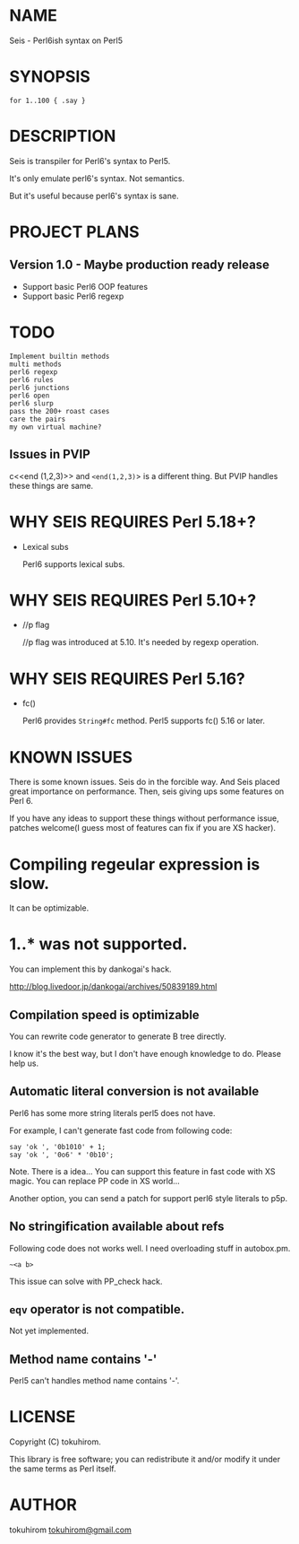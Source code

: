 # NAME

Seis - Perl6ish syntax on Perl5

# SYNOPSIS

    for 1..100 { .say }

# DESCRIPTION

Seis is transpiler for Perl6's syntax to Perl5.

It's only emulate perl6's syntax. Not semantics.

But it's useful because perl6's syntax is sane.

# PROJECT PLANS

## Version 1.0 - Maybe production ready release

- Support basic Perl6 OOP features
- Support basic Perl6 regexp

# TODO

    Implement builtin methods
    multi methods
    perl6 regexp
    perl6 rules
    perl6 junctions
    perl6 open
    perl6 slurp
    pass the 200+ roast cases
    care the pairs
    my own virtual machine?

## Issues in PVIP

c<<end (1,2,3)>> and `<end(1,2,3)`\> is a different thing.
But PVIP handles these things are same.

# WHY SEIS REQUIRES Perl 5.18+?

- Lexical subs

    Perl6 supports lexical subs.

# WHY SEIS REQUIRES Perl 5.10+?

- //p flag

    //p flag was introduced at 5.10. It's needed by regexp operation.

# WHY SEIS REQUIRES Perl 5.16?

- fc()

    Perl6 provides ` String#fc ` method. Perl5 supports fc()  5.16 or later.

# KNOWN ISSUES

There is some known issues. Seis do in the forcible way.
And Seis placed great importance on performance.
Then, seis giving ups some features on Perl 6.

If you have any ideas to support these things without performance issue, patches welcome(I guess most of features can fix if you are XS hacker).

# Compiling regeular expression is slow.

It can be optimizable.

# 1..\* was not supported.

You can implement this by dankogai's hack.

http://blog.livedoor.jp/dankogai/archives/50839189.html

## Compilation speed is optimizable

You can rewrite code generator to generate B tree directly.

I know it's the best way, but I don't have enough knowledge to do.
Please help us.

## Automatic literal conversion is not available

Perl6 has some more string literals perl5 does not have.

For example, I can't generate fast code from following code:

    say 'ok ', '0b1010' + 1;
    say 'ok ', '0o6' * '0b10';

Note. There is a idea... You can support this feature in fast code with XS magic. You can replace PP code in XS world...

Another option, you can send a patch for support perl6 style literals to p5p.

## No stringification available about refs

Following code does not works well. I need overloading stuff in autobox.pm.

    ~<a b>

This issue can solve with PP\_check hack.

## `eqv` operator is not compatible.

Not yet implemented.

## Method name contains '-'

Perl5 can't handles method name contains '-'.

# LICENSE

Copyright (C) tokuhirom.

This library is free software; you can redistribute it and/or modify
it under the same terms as Perl itself.

# AUTHOR

tokuhirom <tokuhirom@gmail.com>
